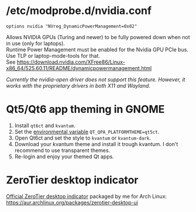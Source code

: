 # /etc/modprobe.d/nvidia.conf
```
options nvidia "NVreg_DynamicPowerManagement=0x02"
```
Allows NVIDIA GPUs (Turing and newer) to be fully powered down when not in use (only for laptops).  
Runtime Power Management must be enabled for the Nvidia GPU PCIe bus. Use TLP or laptop-mode-tools for that.  
See https://download.nvidia.com/XFree86/Linux-x86_64/525.60.11/README/dynamicpowermanagement.html  

*Currently the nvidia-open driver does not support this feature. However, it works with the proprietary drivers in both X11 and Wayland.*

# Qt5/Qt6 app theming in GNOME
1. Install `qt6ct` and `kvantum`.
2. Set the [environmental variable](https://wiki.archlinux.org/title/Environment_variables) `QT_QPA_PLATFORMTHEME=qt5ct`.
3. Open Qt6ct and set the style to `kvantum` or `kvantum-dark`.
4. Download your kvantum theme and install it trough kvantum. I don't recommend to use transparent themes.
5. Re-login and enjoy your themed Qt apps.

# ZeroTier desktop indicator
[Official ZeroTier desktop indicator](https://github.com/zerotier/DesktopUI) packaged by me for Arch Linux: https://aur.archlinux.org/packages/zerotier-desktop-ui
